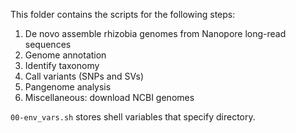 This folder contains the scripts for the following steps:

1. De novo assemble rhizobia genomes from Nanopore long-read sequences
2. Genome annotation
3. Identify taxonomy
4. Call variants (SNPs and SVs)
5. Pangenome analysis
6. Miscellaneous: download NCBI genomes


`00-env_vars.sh` stores shell variables that specify directory.
